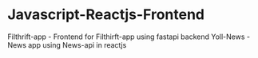# Javascript-Reactjs-Frontend
Filthrift-app - Frontend for Filthirft-app using fastapi backend
Yoll-News - News app using News-api in reactjs
